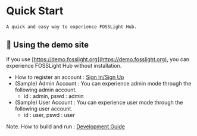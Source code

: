 # Quick Start
```note
A quick and easy way to experience FOSSLight Hub.
```

## 🔆 Using the demo site
If you use [https://demo.fosslight.org](https://demo.fosslight.org), you can experience FOSSLight Hub without installation.
- How to register an account : [Sign In/Sign Up](2_try/1_sign.md)
- (Sample) Admin Account : You can experience admin mode through the following admin account.
    - id : admin, pswd : admin
- (Sample) User Account : You can experience user mode through the following user account.
    - id : user, pswd : user

Note. How to build and run : [Development Guide](../features/1_developer.md)
